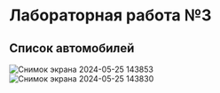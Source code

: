 # Лабораторная работа №3
## Список автомобилей
![Снимок экрана 2024-05-25 143853](https://github.com/ka1ssu/Laba4_Servlet/assets/124870566/c70b4142-39c2-41f6-a60b-a5daa7296fbd)
![Снимок экрана 2024-05-25 143830](https://github.com/ka1ssu/Laba4_Servlet/assets/124870566/ac934ed2-2c53-43eb-a5a2-a18598f3fb51)

